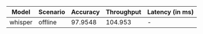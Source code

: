 | Model   | Scenario   |   Accuracy |   Throughput | Latency (in ms)   |
|---------|------------|------------|--------------|-------------------|
| whisper | offline    |    97.9548 |      104.953 | -                 |